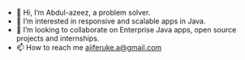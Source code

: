 - 👋 Hi, I’m Abdul-azeez, a problem solver.
- 👀 I’m interested in responsive and scalable apps in Java.
- 💞️ I’m looking to collaborate on Enterprise Java apps, open source projects and internships.
- 📫 How to reach me ajiferuke.a@gmail.com

<!---
salafiaji/salafiaji is a ✨ special ✨ repository because its `README.md` (this file) appears on your GitHub profile.
You can click the Preview link to take a look at your changes.
--->
